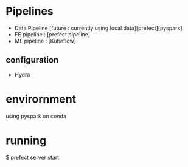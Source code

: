 # Pipelines

- Data Pipeline [future : currently using local data][prefect][pyspark]
- FE pipeline : [prefect pipeline]
- ML pipeline : [Kubeflow]


## configuration
- Hydra



# envirornment

using pyspark on conda


# running

$ prefect server start
